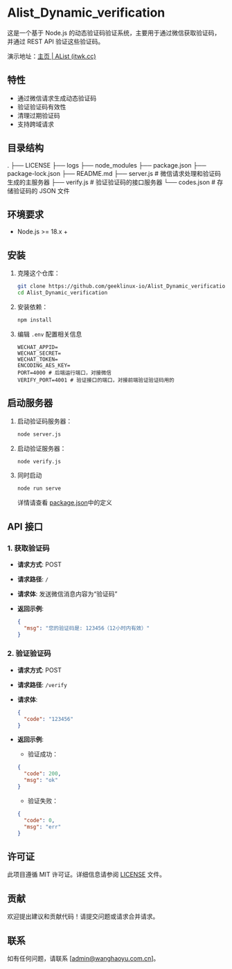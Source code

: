 # Alist_Dynamic_verification
这是一个基于 Node.js 的动态验证码验证系统，主要用于通过微信获取验证码，并通过 REST API 验证这些验证码。

演示地址：[主页 | AList (itwk.cc)](https://pan.itwk.cc/)

## 特性

- 通过微信请求生成动态验证码
- 验证验证码有效性
- 清理过期验证码
- 支持跨域请求

## 目录结构

.
├── LICENSE
├── logs
├── node_modules
├── package.json
├── package-lock.json
├── README.md
├── server.js        # 微信请求处理和验证码生成的主服务器
├── verify.js        # 验证验证码的接口服务器
└── codes.json       # 存储验证码的 JSON 文件

## 环境要求

- Node.js >= 18.x +

## 安装

1. 克隆这个仓库：

   ```bash
   git clone https://github.com/geeklinux-io/Alist_Dynamic_verification
   cd Alist_Dynamic_verification

2. 安装依赖：

   ```bash
   npm install
   ```

3. 编辑 `.env` 配置相关信息

   ```plaintext
   WECHAT_APPID=
   WECHAT_SECRET=
   WECHAT_TOKEN=
   ENCODING_AES_KEY=
   PORT=4000 # 后端运行端口，对接微信
   VERIFY_PORT=4001 # 验证接口的端口，对接前端验证验证码用的
   ```

## 启动服务器

1. 启动验证码服务器：

   ```bash
   node server.js
   ```

2. 启动验证服务器：

   ```bash
   node verify.js
   ```

3. 同时启动

   ```bash
   node run serve
   ```

   详情请查看 [package.json](https://github.com/geeklinux-io/Alist_Dynamic_verification/blob/main/package.json)中的定义

## API 接口

### 1. 获取验证码

- **请求方式**: POST
- **请求路径**: `/`
- **请求体**: 发送微信消息内容为“验证码”
- **返回示例**:

  ```json
  {
    "msg": "您的验证码是: 123456（12小时内有效）"
  }
  ```

### 2. 验证验证码

- **请求方式**: POST
- **请求路径**: `/verify`
- **请求体**:

  ```json
  {
    "code": "123456"
  }
  ```

- **返回示例**:

  - 验证成功：

  ```json
  {
    "code": 200,
    "msg": "ok"
  }
  ```

  - 验证失败：

  ```json
  {
    "code": 0,
    "msg": "err"
  }
  ```

## 许可证

此项目遵循 MIT 许可证。详细信息请参阅 [LICENSE](LICENSE) 文件。

## 贡献

欢迎提出建议和贡献代码！请提交问题或请求合并请求。

## 联系

如有任何问题，请联系 [admin@wanghaoyu.com.cn]。
